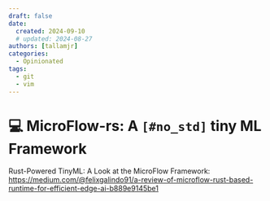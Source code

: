```yaml
---
draft: false
date:
  created: 2024-09-10
  # updated: 2024-08-27
authors: [tallamjr]
categories:
  - Opinionated
tags:
  - git
  - vim
---
```


# 💻 **MicroFlow-rs: A `[#no_std]` tiny ML Framework**

Rust-Powered TinyML: A Look at the MicroFlow Framework: https://medium.com/@felixgalindo91/a-review-of-microflow-rust-based-runtime-for-efficient-edge-ai-b889e9145be1
